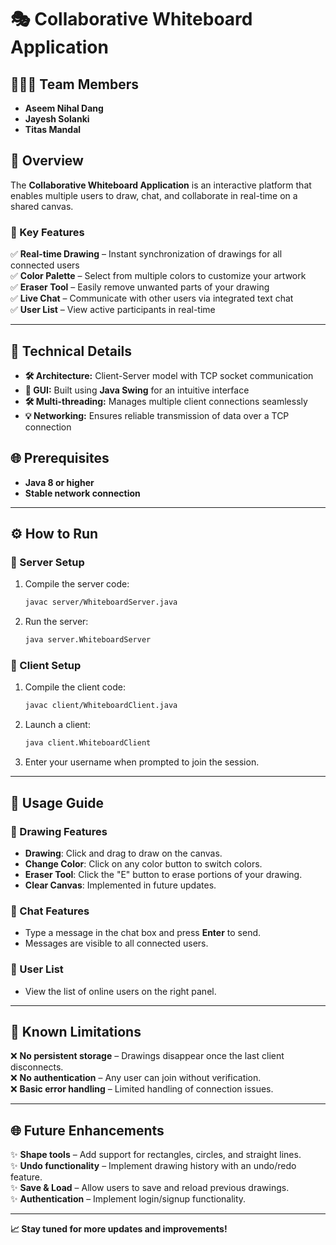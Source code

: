 # 🎭 Collaborative Whiteboard Application

## 👨‍👩‍👦 Team Members
- **Aseem Nihal Dang**
- **Jayesh Solanki**
- **Titas Mandal**

## 🎉 Overview
The **Collaborative Whiteboard Application** is an interactive platform that enables multiple users to draw, chat, and collaborate in real-time on a shared canvas.

### 🎨 Key Features
✅ **Real-time Drawing** – Instant synchronization of drawings for all connected users  
✅ **Color Palette** – Select from multiple colors to customize your artwork  
✅ **Eraser Tool** – Easily remove unwanted parts of your drawing  
✅ **Live Chat** – Communicate with other users via integrated text chat  
✅ **User List** – View active participants in real-time  

---
## 📝 Technical Details
- **🛠️ Architecture:** Client-Server model with TCP socket communication
- **🌟 GUI:** Built using **Java Swing** for an intuitive interface
- **🛠️ Multi-threading:** Manages multiple client connections seamlessly
- **💡 Networking:** Ensures reliable transmission of data over a TCP connection

## 🌐 Prerequisites
- **Java 8 or higher**
- **Stable network connection**

---
## ⚙️ How to Run

### 💪 Server Setup
1. Compile the server code:
   ```sh
   javac server/WhiteboardServer.java
   ```
2. Run the server:
   ```sh
   java server.WhiteboardServer
   ```

### 👥 Client Setup
1. Compile the client code:
   ```sh
   javac client/WhiteboardClient.java
   ```
2. Launch a client:
   ```sh
   java client.WhiteboardClient
   ```
3. Enter your username when prompted to join the session.

---
## 🔧 Usage Guide
### 🌟 Drawing Features
- **Drawing**: Click and drag to draw on the canvas.
- **Change Color**: Click on any color button to switch colors.
- **Eraser Tool**: Click the "E" button to erase portions of your drawing.
- **Clear Canvas**: Implemented in future updates.

### 💬 Chat Features
- Type a message in the chat box and press **Enter** to send.
- Messages are visible to all connected users.

### 👤 User List
- View the list of online users on the right panel.

---
## 🔧 Known Limitations
❌ **No persistent storage** – Drawings disappear once the last client disconnects.  
❌ **No authentication** – Any user can join without verification.  
❌ **Basic error handling** – Limited handling of connection issues.  

---
## 🌐 Future Enhancements
✨ **Shape tools** – Add support for rectangles, circles, and straight lines.  
✨ **Undo functionality** – Implement drawing history with an undo/redo feature.  
✨ **Save & Load** – Allow users to save and reload previous drawings.  
✨ **Authentication** – Implement login/signup functionality.  

---
**📈 Stay tuned for more updates and improvements!**

